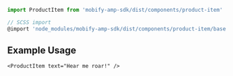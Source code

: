 ```js
import ProductItem from 'mobify-amp-sdk/dist/components/product-item'

// SCSS import
@import 'node_modules/mobify-amp-sdk/dist/components/product-item/base';
```


## Example Usage

    <ProductItem text="Hear me roar!" />
